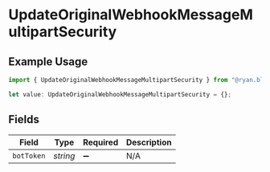 # UpdateOriginalWebhookMessageMultipartSecurity

## Example Usage

```typescript
import { UpdateOriginalWebhookMessageMultipartSecurity } from "@ryan.blunden/discord-sdk/models/operations";

let value: UpdateOriginalWebhookMessageMultipartSecurity = {};
```

## Fields

| Field              | Type               | Required           | Description        |
| ------------------ | ------------------ | ------------------ | ------------------ |
| `botToken`         | *string*           | :heavy_minus_sign: | N/A                |